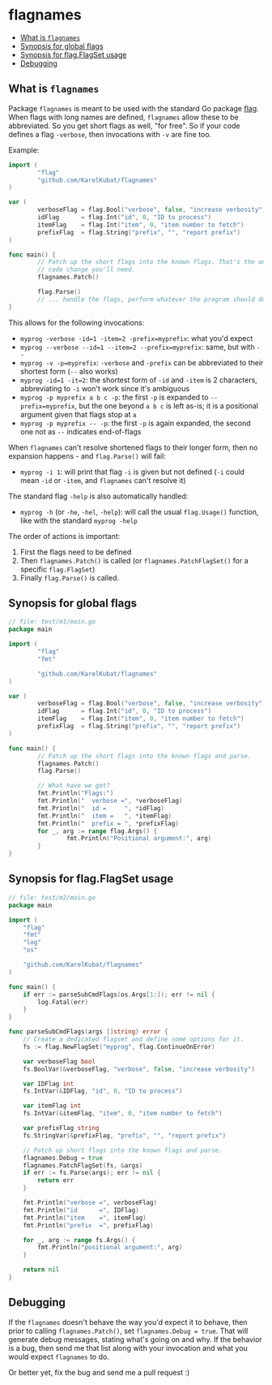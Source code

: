 # flagnames

<!-- toc -->
- [What is <code>flagnames</code>](#what-is-flagnames)
- [Synopsis for global flags](#synopsis-for-global-flags)
- [Synopsis for flag.FlagSet usage](#synopsis-for-flagflagset-usage)
- [Debugging](#debugging)
<!-- /toc -->

## What is `flagnames`

Package `flagnames` is meant to be used with the standard Go package [flag](https://pkg.go.dev/flag). When flags with long names are defined, `flagnames` allow these to be abbreviated. So you get short flags as well, "for free". So if your code defines a flag `-verbose`, then invocations with `-v` are fine too.

Example:

```go
import (
        "flag"
        "github.com/KarelKubat/flagnames"
)

var (
        verboseFlag = flag.Bool("verbose", false, "increase verbosity")
        idFlag      = flag.Int("id", 0, "ID to process")
        itemFlag    = flag.Int("item", 0, "item number to fetch")
        prefixFlag  = flag.String("prefix", "", "report prefix")
)

func main() {
        // Patch up the short flags into the known flags. That's the only
        // code change you'll need.
        flagnames.Patch()

        flag.Parse()
        // ... handle the flags, perform whatever the program should do
}
```

This allows for the following invocations:

- `myprog -verbose -id=1 -item=2 -prefix=myprefix`: what you'd expect
- `myprog --verbose --id=1 --item=2 --prefix=myprefix`: same, but with `--`
- `myprog -v -p=myprefix`: `-verbose` and `-prefix` can be abbreviated to their shortest form (`--` also works)
- `myprog -id=1 -it=2`: the shortest form of `-id` and `-item` is 2 characters, abbreviating to `-i` won't work since it's ambiguous
- `myprog -p myprefix a b c -p`: the first `-p` is expanded to `--prefix=myprefix`, but the one beyond `a b c` is left as-is; it is a positional argument given that flags stop at `a`
- `myprog -p myprefix -- -p`: the first `-p` is again expanded, the second one not as `--` indicates end-of-flags

When `flagnames` can't resolve shortened flags to their longer form, then no expansion happens - and `flag.Parse()` will fail:

- `myprog -i 1`: will print that flag `-i` is given but not defined (`-i` could mean `-id` or `-item`, and `flagnames` can't resolve it)

The standard flag `-help` is also automatically handled:

- `myprog -h` (or `-he`, `-hel`, `-help`): will call the usual `flag.Usage()` function, like with the standard `myprog -help`

The order of actions is important:
1. First the flags need to be defined
1. Then `flagnames.Patch()` is called (or `flagnames.PatchFlagSet()` for a specific `flag.FlagSet`)
1. Finally `flag.Parse()` is called.

## Synopsis for global flags

```go
// file: test/m1/main.go
package main

import (
        "flag"
        "fmt"

        "github.com/KarelKubat/flagnames"
)

var (
        verboseFlag = flag.Bool("verbose", false, "increase verbosity")
        idFlag      = flag.Int("id", 0, "ID to process")
        itemFlag    = flag.Int("item", 0, "item number to fetch")
        prefixFlag  = flag.String("prefix", "", "report prefix")
)

func main() {
        // Patch up the short flags into the known flags and parse.
        flagnames.Patch()
        flag.Parse()

        // What have we got?
        fmt.Println("Flags:")
        fmt.Println("  verbose =", *verboseFlag)
        fmt.Println("  id =     ", *idFlag)
        fmt.Println("  item =   ", *itemFlag)
        fmt.Println("  prefix = ", *prefixFlag)
        for _, arg := range flag.Args() {
                fmt.Println("Positional argument:", arg)
        }
}
```

## Synopsis for flag.FlagSet usage

```go
// file: test/m2/main.go
package main

import (
	"flag"
	"fmt"
	"log"
	"os"

	"github.com/KarelKubat/flagnames"
)

func main() {
	if err := parseSubCmdFlags(os.Args[1:]); err != nil {
		log.Fatal(err)
	}
}

func parseSubCmdFlags(args []string) error {
	// Create a dedicated flagset and define some options for it.
	fs := flag.NewFlagSet("myprog", flag.ContinueOnError)

	var verboseFlag bool
	fs.BoolVar(&verboseFlag, "verbose", false, "increase verbosity")

	var IDFlag int
	fs.IntVar(&IDFlag, "id", 0, "ID to process")

	var itemFlag int
	fs.IntVar(&itemFlag, "item", 0, "item number to fetch")

	var prefixFlag string
	fs.StringVar(&prefixFlag, "prefix", "", "report prefix")

	// Patch up short flags into the known flags and parse.
	flagnames.Debug = true
	flagnames.PatchFlagSet(fs, &args)
	if err := fs.Parse(args); err != nil {
		return err
	}

	fmt.Println("verbose =", verboseFlag)
	fmt.Println("id      =", IDFlag)
	fmt.Println("item    =", itemFlag)
	fmt.Println("prefix  =", prefixFlag)

	for _, arg := range fs.Args() {
		fmt.Println("positional argument:", arg)
	}

	return nil
}

```

## Debugging

If the `flagnames` doesn't behave the way you'd expect it to behave, then prior to calling `flagnames.Patch()`, set `flagnames.Debug = true`. That will generate debug messages, stating what's going on and why. If the behavior is a bug, then send me that list along with your invocation and what you would expect `flagnames` to do.

Or better yet, fix the bug and send me a pull request :)

